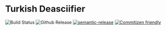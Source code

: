 # Turkish Deasciifier

![Build Status](https://github.com/ridvanaltun/turkish-deasciifier/actions/workflows/publish.yml/badge.svg)
![Github Release](https://img.shields.io/github/v/release/ridvanaltun/turkish-deasciifier?include_prereleases)
[![semantic-release](https://img.shields.io/badge/%20%20%F0%9F%93%A6%F0%9F%9A%80-semantic--release-e10079.svg)](https://github.com/semantic-release/semantic-release)
[![Commitizen friendly](https://img.shields.io/badge/commitizen-friendly-brightgreen.svg)](http://commitizen.github.io/cz-cli/)
